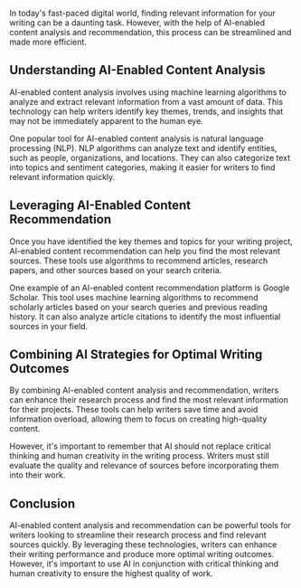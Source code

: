 
In today's fast-paced digital world, finding relevant information for your writing can be a daunting task. However, with the help of AI-enabled content analysis and recommendation, this process can be streamlined and made more efficient.

Understanding AI-Enabled Content Analysis
-----------------------------------------

AI-enabled content analysis involves using machine learning algorithms to analyze and extract relevant information from a vast amount of data. This technology can help writers identify key themes, trends, and insights that may not be immediately apparent to the human eye.

One popular tool for AI-enabled content analysis is natural language processing (NLP). NLP algorithms can analyze text and identify entities, such as people, organizations, and locations. They can also categorize text into topics and sentiment categories, making it easier for writers to find relevant information quickly.

Leveraging AI-Enabled Content Recommendation
--------------------------------------------

Once you have identified the key themes and topics for your writing project, AI-enabled content recommendation can help you find the most relevant sources. These tools use algorithms to recommend articles, research papers, and other sources based on your search criteria.

One example of an AI-enabled content recommendation platform is Google Scholar. This tool uses machine learning algorithms to recommend scholarly articles based on your search queries and previous reading history. It can also analyze article citations to identify the most influential sources in your field.

Combining AI Strategies for Optimal Writing Outcomes
----------------------------------------------------

By combining AI-enabled content analysis and recommendation, writers can enhance their research process and find the most relevant information for their projects. These tools can help writers save time and avoid information overload, allowing them to focus on creating high-quality content.

However, it's important to remember that AI should not replace critical thinking and human creativity in the writing process. Writers must still evaluate the quality and relevance of sources before incorporating them into their work.

Conclusion
----------

AI-enabled content analysis and recommendation can be powerful tools for writers looking to streamline their research process and find relevant sources quickly. By leveraging these technologies, writers can enhance their writing performance and produce more optimal writing outcomes. However, it's important to use AI in conjunction with critical thinking and human creativity to ensure the highest quality of work.
